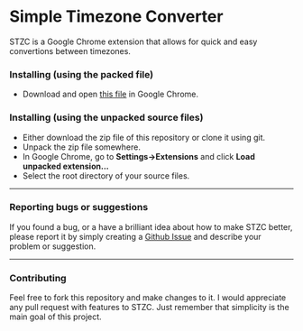 Simple Timezone Converter
=========================

STZC is a Google Chrome extension that allows for quick and easy convertions
between timezones.


### Installing (using the packed file) ###

 * Download and open [this file](https://github.com/downloads/trew/simple-tz-convert/simple-tz-convert.crx)
   in Google Chrome.

### Installing (using the unpacked source files) ###

 * Either download the zip file of this repository or clone it using git.
 * Unpack the zip file somewhere.
 * In Google Chrome, go to <b>Settings->Extensions</b> and click <b>Load unpacked extension...</b>
 * Select the root directory of your source files.

-------------------------------------
### Reporting bugs or suggestions ###

If you found a bug, or a have a brilliant idea about how to make STZC better, please
report it by simply creating a [Github Issue](https://github.com/trew/simple-tz-convert/issues/new)
and describe your problem or suggestion.

--------------------
### Contributing ###

Feel free to fork this repository and make changes to it. I would appreciate any pull request
with features to STZC. Just remember that simplicity is the main goal of this project.


